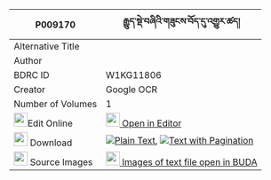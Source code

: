 |P009170|རྒྱུད་སྡེ་བཞིའི་གཟུངས་བོད་དུ་འགྱུར་ཚད། 
| --- | --- 
|Alternative Title |
|Author | 
|BDRC ID | W1KG11806
|Creator | Google OCR
|Number of Volumes| 1
|<img width="25" src="https://img.icons8.com/color/25/000000/edit-property.png">Edit Online| [<img width="25" src="https://avatars.githubusercontent.com/u/45091458?s=200&v=4"> Open in Editor](http://editor.openpecha.org/P009170)
|<img width="25" src="https://img.icons8.com/fluent/48/000000/download-2.png"/>  Download | [![](https://img.icons8.com/color/20/000000/txt.png)Plain Text](https://github.com/Openpecha/P009170/releases/download/v1/gyude_shyi_i_zung_bo_du_gyur_t_plain_P009170.zip), [![](https://img.icons8.com/color/20/000000/txt.png)Text with Pagination](https://github.com/Openpecha/P009170/releases/download/v1/gyude_shyi_i_zung_bo_du_gyur_t_pages_P009170.zip)
|<img width="25" src="https://img.icons8.com/plasticine/100/000000/pictures-folder.png"/>  Source Images | [<img width="25" src="https://library.bdrc.io/icons/BUDA-small.svg"> Images of text file open in BUDA](https://library.bdrc.io/show/bdr:W1KG11806)